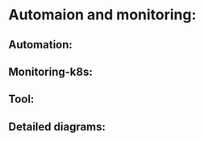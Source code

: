 # Automaion and monitoring:</p>

## Automation:</p>



## Monitoring-k8s:</p>




## Tool:</p>


## Detailed diagrams:</p>


